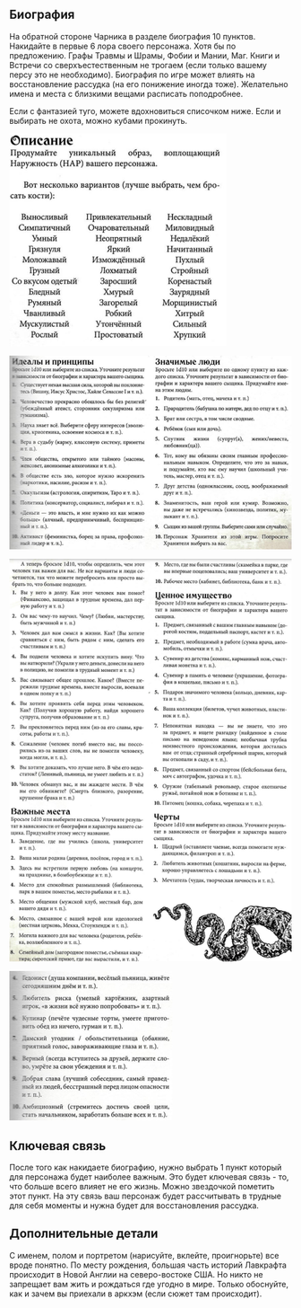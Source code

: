 ## Биография

На обратной стороне Чарника в разделе биография 10 пунктов. Накидайте в первые 6 лора своего персонажа. Хотя бы по
предложению. Графы Травмы и Шрамы, Фобии и Мании, Маг. Книги и Встречи со сверхъестественным не трогаем (если только
вашему персу это не необходимо). Биография по игре может влиять на восстановление рассудка (на его понижение иногда
тоже). Желательно имена и места с близкими вещами расписать поподробнее.

Если с фантазией туго, можете вдохновиться списочком ниже. Если и выбирать не охота, можно кубами прокинуть.

![Биография-1](../files/Story1.png)

![Биография-2](../files/Story2.png)

![Биография-3](../files/Story3.png)

![Биография-4](../files/Story4.png)

## Ключевая связь
После того как накидаете биографию, нужно выбрать 1 пункт который для персонажа будет наиболее важным. Это будет
ключевая связь - то, что больше всего влияет не его жизнь. Можно звездочкой пометить этот пункт. На эту связь ваш
персонаж будет рассчитывать в трудные для себя моменты и нужна будет для восстановления рассудка.

## Дополнительные детали
С именем, полом и портретом (нарисуйте, вклейте, проигнорьте) все вроде понятно. По месту рождения, большая часть
историй Лавкрафта происходит в Новой Англии на северо-востоке США. Но никто не запрещает вам жить и рождаться где
угодно в мире. Только обоснуйте, как и зачем вы приехали в аркхэм (если сюжет там происходит).